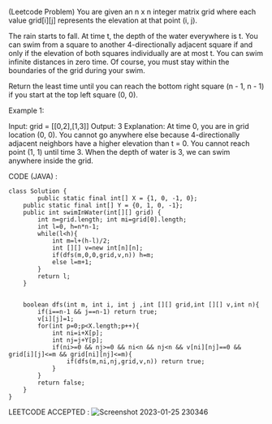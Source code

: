 (Leetcode Problem) 
You are given an n x n integer matrix grid where each value grid[i][j] represents the elevation at that point (i, j).

The rain starts to fall. At time t, the depth of the water everywhere is t. You can swim from a square to another 4-directionally adjacent square if and only if the elevation of both squares individually are at most t. You can swim infinite distances in zero time. Of course, you must stay within the boundaries of the grid during your swim.

Return the least time until you can reach the bottom right square (n - 1, n - 1) if you start at the top left square (0, 0).

 

Example 1:


Input: grid = [[0,2],[1,3]]
Output: 3
Explanation:
At time 0, you are in grid location (0, 0).
You cannot go anywhere else because 4-directionally adjacent neighbors have a higher elevation than t = 0.
You cannot reach point (1, 1) until time 3.
When the depth of water is 3, we can swim anywhere inside the grid.



CODE (JAVA) :

```
class Solution {
        public static final int[] X = {1, 0, -1, 0};
    public static final int[] Y = {0, 1, 0, -1};
    public int swimInWater(int[][] grid) {
        int n=grid.length; int mi=grid[0].length;
        int l=0, h=n*n-1;
        while(l<h){
            int m=l+(h-l)/2;
            int [][] v=new int[n][n];
            if(dfs(m,0,0,grid,v,n)) h=m;
            else l=m+1;
        }
        return l;
    }


    boolean dfs(int m, int i, int j ,int [][] grid,int [][] v,int n){
        if(i==n-1 && j==n-1) return true;
        v[i][j]=1;
        for(int p=0;p<X.length;p++){
            int ni=i+X[p];
            int nj=j+Y[p];
            if(ni>=0 && nj>=0 && ni<n && nj<n && v[ni][nj]==0 && grid[i][j]<=m && grid[ni][nj]<=m){
                if(dfs(m,ni,nj,grid,v,n)) return true;
            }
        }
        return false;
    }
}

```
LEETCODE ACCEPTED :
![Screenshot 2023-01-25 230346](https://user-images.githubusercontent.com/73281015/214638917-1f1b211e-5a25-4020-89ab-ba4df80ab577.png)

